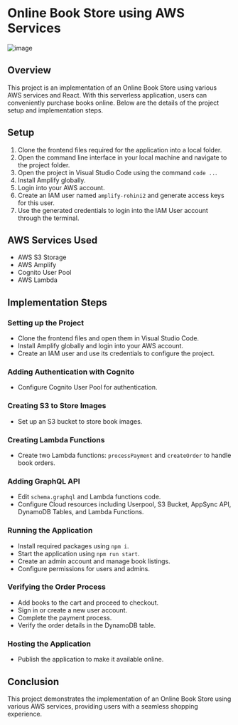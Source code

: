 # Online Book Store using AWS Services

![image](https://github.com/Apa-rna/Ecommerce-Book-Store-AWS/assets/74657132/a16e5cd2-db64-46c2-b73b-6987424d8d07)

## Overview

This project is an implementation of an Online Book Store using various AWS services and React. With this serverless application, users can conveniently purchase books online. Below are the details of the project setup and implementation steps.

## Setup

1. Clone the frontend files required for the application into a local folder.
2. Open the command line interface in your local machine and navigate to the project folder.
3. Open the project in Visual Studio Code using the command `code ..`.
4. Install Amplify globally.
5. Login into your AWS account.
6. Create an IAM user named `amplify-rohini2` and generate access keys for this user.
7. Use the generated credentials to login into the IAM User account through the terminal.

## AWS Services Used

- AWS S3 Storage
- AWS Amplify
- Cognito User Pool
- AWS Lambda

## Implementation Steps

### Setting up the Project

- Clone the frontend files and open them in Visual Studio Code.
- Install Amplify globally and login into your AWS account.
- Create an IAM user and use its credentials to configure the project.

### Adding Authentication with Cognito

- Configure Cognito User Pool for authentication.

### Creating S3 to Store Images

- Set up an S3 bucket to store book images.

### Creating Lambda Functions

- Create two Lambda functions: `processPayment` and `createOrder` to handle book orders.

### Adding GraphQL API

- Edit `schema.graphql` and Lambda functions code.
- Configure Cloud resources including Userpool, S3 Bucket, AppSync API, DynamoDB Tables, and Lambda Functions.

### Running the Application

- Install required packages using `npm i`.
- Start the application using `npm run start`.
- Create an admin account and manage book listings.
- Configure permissions for users and admins.

### Verifying the Order Process

- Add books to the cart and proceed to checkout.
- Sign in or create a new user account.
- Complete the payment process.
- Verify the order details in the DynamoDB table.

### Hosting the Application

- Publish the application to make it available online.

## Conclusion

This project demonstrates the implementation of an Online Book Store using various AWS services, providing users with a seamless shopping experience.
